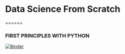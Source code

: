 # Data Science From Scratch
======
### FIRST PRINCIPLES WITH PYTHON
[![Binder](https://mybinder.org/badge_logo.svg)](https://mybinder.org/v2/gh/prteek/dataScienceFromScratch.git/master)
